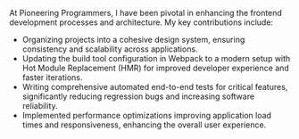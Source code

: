 At Pioneering Programmers, I have been pivotal in enhancing the frontend development processes and architecture. My key contributions include:
<br/>

- Organizing projects into a cohesive design system, ensuring consistency and scalability across applications.
- Updating the build tool configuration in Webpack to a modern setup with Hot Module Replacement (HMR) for improved developer experience and faster iterations.
- Writing comprehensive automated end-to-end tests for critical features, significantly reducing regression bugs and increasing software reliability.
- Implemented performance optimizations improving application load times and responsiveness, enhancing the overall user experience.
